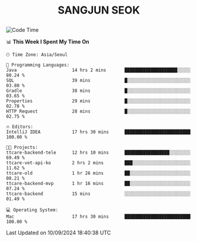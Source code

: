 <h1>
 <p align="center">
   SANGJUN SEOK
 </p>
</h1>

<!--START_SECTION:waka-->
![Code Time](http://img.shields.io/badge/Code%20Time-3%2C749%20hrs%2052%20mins-blue)

📊 **This Week I Spent My Time On** 

```text
🕑︎ Time Zone: Asia/Seoul

💬 Programming Languages: 
Java                     14 hrs 2 mins       ████████████████████░░░░░   80.24 % 
SQL                      39 mins             █░░░░░░░░░░░░░░░░░░░░░░░░   03.80 % 
Gradle                   38 mins             █░░░░░░░░░░░░░░░░░░░░░░░░   03.65 % 
Properties               29 mins             █░░░░░░░░░░░░░░░░░░░░░░░░   02.78 % 
HTTP Request             28 mins             █░░░░░░░░░░░░░░░░░░░░░░░░   02.75 % 

🔥 Editors: 
IntelliJ IDEA            17 hrs 30 mins      █████████████████████████   100.00 % 

🐱‍💻 Projects: 
ttcare-backend-tele      12 hrs 10 mins      █████████████████░░░░░░░░   69.49 % 
ttcare-vet-api-ko        2 hrs 2 mins        ███░░░░░░░░░░░░░░░░░░░░░░   11.62 % 
ttcare-old               1 hr 26 mins        ██░░░░░░░░░░░░░░░░░░░░░░░   08.21 % 
ttcare-backend-mvp       1 hr 16 mins        ██░░░░░░░░░░░░░░░░░░░░░░░   07.24 % 
ttcare-backend           15 mins             ░░░░░░░░░░░░░░░░░░░░░░░░░   01.49 % 

💻 Operating System: 
Mac                      17 hrs 30 mins      █████████████████████████   100.00 % 
```


 Last Updated on 10/09/2024 18:40:38 UTC
<!--END_SECTION:waka-->

